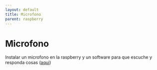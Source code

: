 ```yaml
---
layout: default
title: Microfono
parent: raspberry
---
```


# Microfono

Instalar un microfono en la raspberry y un software para que escuche y responda cosas ([aqui](https://rhasspy.readthedocs.io/en/latest/usage/))
